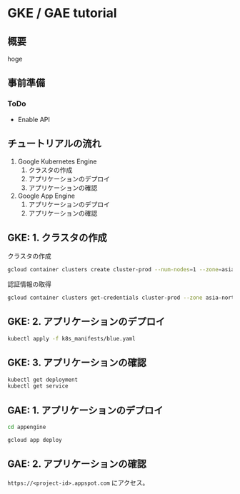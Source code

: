 # GKE / GAE tutorial

## 概要
hoge

## 事前準備
### ToDo
* Enable API

## チュートリアルの流れ
1. Google Kubernetes Engine
    1. クラスタの作成
    2. アプリケーションのデプロイ
    3. アプリケーションの確認
2. Google App Engine
    1. アプリケーションのデプロイ
    2. アプリケーションの確認

## GKE: 1. クラスタの作成
クラスタの作成  
```bash
gcloud container clusters create cluster-prod --num-nodes=1 --zone=asia-northeast1-c
```

認証情報の取得
```bash
gcloud container clusters get-credentials cluster-prod --zone asia-northeast1-c
```

## GKE: 2. アプリケーションのデプロイ

```bash
kubectl apply -f k8s_manifests/blue.yaml
```


## GKE: 3. アプリケーションの確認

```bash
kubectl get deployment
kubectl get service
```


## GAE: 1. アプリケーションのデプロイ
```bash
cd appengine
```

```bash
gcloud app deploy
```

## GAE: 2. アプリケーションの確認
`https://<project-id>.appspot.com` にアクセス。
